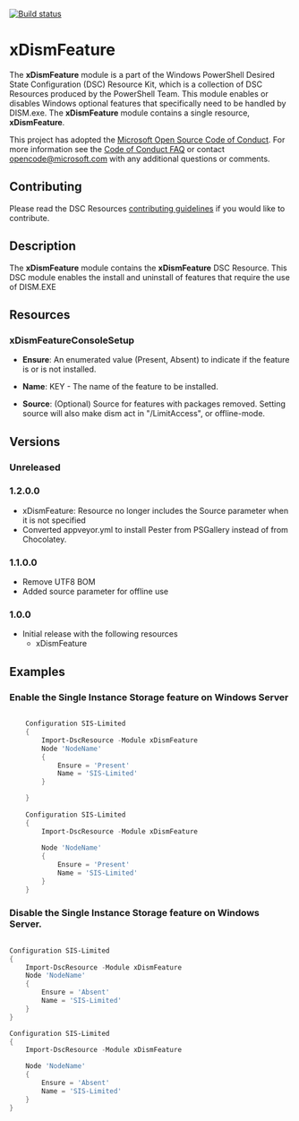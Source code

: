 [![Build status](https://ci.appveyor.com/api/projects/status/gjg8b430d230q51h/branch/master?svg=true)](https://ci.appveyor.com/project/PowerShell/xdismfeature/branch/master)

# xDismFeature

The **xDismFeature** module is a part of the Windows PowerShell Desired State Configuration (DSC) Resource Kit, which is a collection of DSC Resources produced by the PowerShell Team.
This module enables or disables Windows optional features that specifically need to be handled by DISM.exe.
The **xDismFeature** module contains a single resource, **xDismFeature**.

This project has adopted the [Microsoft Open Source Code of Conduct](https://opensource.microsoft.com/codeofconduct/).
For more information see the [Code of Conduct FAQ](https://opensource.microsoft.com/codeofconduct/faq/) or contact [opencode@microsoft.com](mailto:opencode@microsoft.com) with any additional questions or comments.

## Contributing

Please read the DSC Resources [contributing guidelines](https://github.com/PowerShell/DscResource.Kit/blob/master/CONTRIBUTING.md) if you would like to contribute.

## Description

The **xDismFeature** module contains the **xDismFeature** DSC Resource.
This DSC module enables the install and uninstall of features that require the use of DISM.EXE 

## Resources

### xDismFeatureConsoleSetup

*   **Ensure**: An enumerated value (Present, Absent) to indicate if the feature is or is not installed.

*   **Name**: KEY - The name of the feature to be installed.

*   **Source**: (Optional) Source for features with packages removed. Setting source will also make dism act in "/LimitAccess", or offline-mode.

## Versions

### Unreleased

### 1.2.0.0

* xDismFeature: Resource no longer includes the Source parameter when it is not specified
* Converted appveyor.yml to install Pester from PSGallery instead of from Chocolatey.

### 1.1.0.0

* Remove UTF8 BOM
* Added source parameter for offline use

### 1.0.0

*   Initial release with the following resources 
    *   xDismFeature 

## Examples

### Enable the Single Instance Storage feature on Windows Server

```powershell

    Configuration SIS-Limited
    {
        Import-DscResource -Module xDismFeature
        Node 'NodeName'
        {
            Ensure = 'Present'
            Name = 'SIS-Limited'
        }

    }
    
    Configuration SIS-Limited 
    { 
        Import-DscResource -Module xDismFeature 
     
        Node 'NodeName' 
        { 
            Ensure = 'Present' 
            Name = 'SIS-Limited' 
        } 
    }
```

### Disable the Single Instance Storage feature on Windows Server.

```powershell
    
Configuration SIS-Limited
{
    Import-DscResource -Module xDismFeature
    Node 'NodeName'
    {
        Ensure = 'Absent'
        Name = 'SIS-Limited'
    }
}

Configuration SIS-Limited 
{ 
    Import-DscResource -Module xDismFeature 

    Node 'NodeName' 
    { 
        Ensure = 'Absent' 
        Name = 'SIS-Limited' 
    } 
}

```
